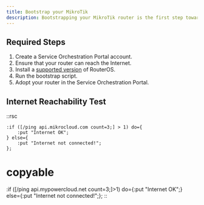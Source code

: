 ```yaml
---
title: Bootstrap your MikroTik
description: Bootstrapping your MikroTik router is the first step towards SDN enablement.
---
```


## Required Steps

1. Create a Service Orchestration Portal account.
2. Ensure that your router can reach the Internet.
3. Install a [supported version](/documentation/router-onboarding/supported-routeros-versions) of RouterOS.
4. Run the bootstrap script.
5. Adopt your router in the Service Orchestration Portal.

## Internet Reachability Test

::rsc
```
:if ([/ping api.mikrocloud.com count=3;] > 1) do={
	:put "Internet OK";
} else={
	:put "Internet not connected!";
};
```

# copyable
:if ([/ping api.mypowercloud.net count=3;]>1) do={:put "Internet OK";} else={:put "Internet not connected!";};
::